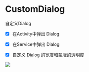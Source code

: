 # CustomDialog
自定义Dialog

- [x] 在Activity中弹出 Dialog

- [x] 在Service中弹出 Dialog

- [x] 自定义 Dialog 的宽度和蒙版的透明度

![](/gif/gif1.gif)



